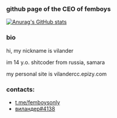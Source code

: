 ### github page of the CEO of femboys

[![Anurag's GitHub stats](https://github-readme-stats.vercel.app/api?username=vilander1337&bg_color=1e1e2e&text_color=cdd6f4&icon_color=cba6f7&title_color=94e2d5)](https://github.com/anuraghazra/github-readme-stats)
### bio
hi, my nickname is vilander

im 14 y.o. shitcoder from russia, samara 

my personal site is vilandercc.epizy.com

### contacts:
- [t.me/femboysonly](https://t.me/femboysonly)
- [виландер#4138](https://discordapp.com/users/938877679812358206)
